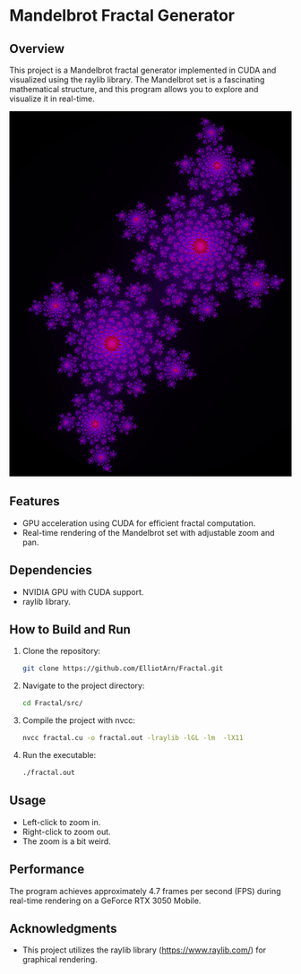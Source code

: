 # Mandelbrot Fractal Generator

## Overview

This project is a Mandelbrot fractal generator implemented in CUDA and visualized using the raylib library. The Mandelbrot set is a fascinating mathematical structure, and this program allows you to explore and visualize it in real-time.

![Mandelbrot Fractal](image.png)

## Features

- GPU acceleration using CUDA for efficient fractal computation.
- Real-time rendering of the Mandelbrot set with adjustable zoom and pan.

## Dependencies

- NVIDIA GPU with CUDA support.
- raylib library.


## How to Build and Run

1. Clone the repository:

    ```bash
    git clone https://github.com/ElliotArn/Fractal.git
    ```

2. Navigate to the project directory:

    ```bash
    cd Fractal/src/
    ```

3. Compile the project with nvcc:

    ```bash
    nvcc fractal.cu -o fractal.out -lraylib -lGL -lm  -lX11
    ```

4. Run the executable:

    ```bash
    ./fractal.out
    ```

## Usage

- Left-click to zoom in.
- Right-click to zoom out.
- The zoom is a bit weird.

## Performance

The program achieves approximately 4.7 frames per second (FPS) during real-time rendering on a GeForce RTX 3050 Mobile.


## Acknowledgments

- This project utilizes the raylib library (https://www.raylib.com/) for graphical rendering. 
